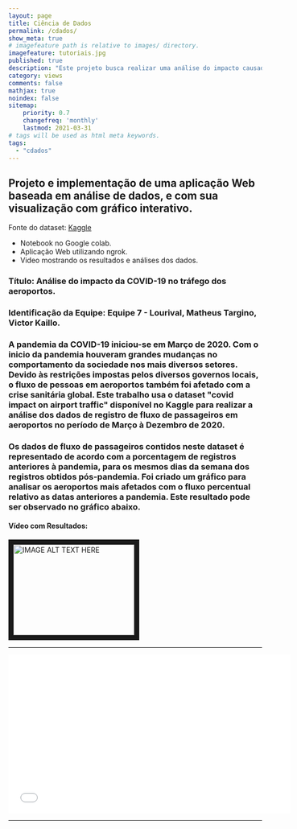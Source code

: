 ```yaml
---
layout: page
title: Ciência de Dados
permalink: /cdados/
show_meta: true
# imagefeature path is relative to images/ directory.
imagefeature: tutoriais.jpg
published: true
description: "Este projeto busca realizar uma análise do impacto causado pela pandemia do COVID-19 no tráfego dos aeroportos. Nesta análise busca-se apresentar graficamente dados sobre cidades de diferentes países, apresentando os números sobre a movimentação dos aeroportos comparando com datas anteriores à pandemia. "
category: views
comments: false
mathjax: true
noindex: false
sitemap:
    priority: 0.7
    changefreq: 'monthly'
    lastmod: 2021-03-31
# tags will be used as html meta keywords.    
tags:
  - "cdados"
---
```



## Projeto e implementação de uma aplicação Web baseada em análise de dados, e com sua visualização com gráfico interativo.

Fonte do dataset: [Kaggle](https://www.kaggle.com/terenceshin/covid19s-impact-on-airport-traffic) 

* Notebook no Google colab.
* Aplicação Web utilizando ngrok.
* Video mostrando os resultados e análises dos dados. 

### Título: Análise do impacto da COVID-19 no tráfego dos aeroportos.

### Identificação da Equipe: Equipe 7 - Lourival, Matheus Targino, Victor Kaillo.

### A pandemia da COVID-19 iniciou-se em Março de 2020. Com o inicio da pandemia houveram grandes mudanças no comportamento da sociedade nos mais diversos setores. Devido às restrições impostas pelos diversos governos locais, o fluxo de pessoas em aeroportos também foi afetado com a crise sanitária global. Este trabalho usa o dataset "covid impact on airport traffic" disponível no Kaggle para realizar a análise dos dados de registro de fluxo de passageiros em aeroportos no período de Março à Dezembro de 2020.

### Os dados de fluxo de passageiros contidos neste dataset é representado de acordo  com a porcentagem de registros anteriores à pandemia, para os mesmos dias da semana dos registros obtidos pós-pandemia. Foi criado um gráfico  para analisar os aeroportos mais afetados com o fluxo percentual relativo as datas anteriores a pandemia. Este resultado pode ser observado no gráfico abaixo.


#### Vídeo com Resultados:

<div>
<a href="https://www.youtube.com/embed/wvbqXM8AxGM
" target="_blank"><img src="http://img.youtube.com/vi/YOUTUBE_VIDEO_ID_HERE/0.jpg" 
alt="IMAGE ALT TEXT HERE" width="240" height="180" border="10" /></a>
</div>

<hr class="transp">
<div class="ytube-video-container">
<iframe width="560" height="315" src="{{ https://www.youtube.com/embed/wvbqXM8AxGM }}" frameborder="0" allowfullscreen></iframe>
</div>
<hr class="transp">
